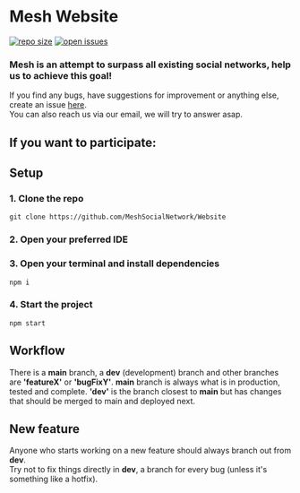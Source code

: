 # Mesh Website

<a href="https://github.com/MeshSocialNetwork"><img alt="repo size" src="https://img.shields.io/github/languages/code-size/MeshSocialNetwork/Website?style=flat-square"></a>  <a href="https://github.com/MeshSocialNetwork/Website/issues"><img alt="open issues" src="https://img.shields.io/github/issues-raw/MeshSocialNetwork/Website?style=flat-square" ></a> 

### Mesh is an attempt to surpass all existing social networks, help us to achieve this goal!

If you find any bugs, have suggestions for improvement or anything else, create an issue [here](https://github.com/MeshSocialNetwork/Website/issues).   
You can also reach us via our email, we will try to answer asap.

## If you want to participate:
## Setup
### 1. Clone the repo
``git clone https://github.com/MeshSocialNetwork/Website``
### 2. Open your preferred IDE
### 3. Open your terminal and install dependencies
``npm i``
### 4. Start the project
``npm start``
## Workflow
There is a **main** branch, a **dev** (development) branch and other branches are **'featureX'** or **'bugFixY'**. **main** branch is always what is in production, tested and complete.
**'dev'** is the branch closest to **main** but has changes that should be merged to main and deployed next.
## New feature
Anyone who starts working on a new feature should always branch out from **dev**.   
Try not to fix things directly in **dev**, a branch for every bug (unless it's something like a hotfix).